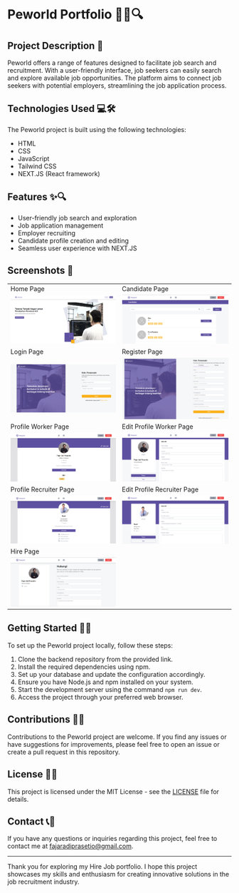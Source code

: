 # Peworld Portfolio  📝👔🔍

## Project Description 🚀

Peworld offers a range of features designed to facilitate job search and recruitment. With a user-friendly interface, job seekers can easily search and explore available job opportunities. The platform aims to connect job seekers with potential employers, streamlining the job application process.

## Technologies Used 💻🛠️

The Peworld project is built using the following technologies:

- HTML
- CSS
- JavaScript
- Tailwind CSS
- NEXT.JS (React framework)

## Features ✨🔍

- User-friendly job search and exploration
- Job application management
- Employer recruiting
- Candidate profile creation and editing
- Seamless user experience with NEXT.JS

## Screenshots 📸

<table>
   <tr>
    <td>Home Page</td>
    <td>Candidate Page</td>
  </tr>
   <tr>
    <td><img width="350px" src="./screenshot/home.PNG" border="0" alt="Login" /></td>
    <td> <img width="350px" src="./screenshot/homeJob.PNG" border="0"  alt="Register" /></td>
  </tr>
   <tr>
    <td>Login Page</td>
    <td>Register Page</td>
  </tr>
   <tr>
    <td><img width="350px" src="./screenshot/login.PNG" border="0" alt="Login" /></td>
    <td><img width="350px" src="./screenshot/register.PNG" border="0"  alt="Register" /></td>
  </tr>
    <td>Profile Worker Page</td>
    <td>Edit Profile Worker Page</td>
  </tr>
   <tr>
    <td><img width="350px" src="./screenshot/profile.PNG" border="0" alt="" /></td>
    <td><img width="350px" src="./screenshot/editWorker.PNG" border="0"  alt="Register" /></td>
  </tr>
   <tr>
    <td>Profile Recruiter Page</td>
    <td>Edit Profile Recruiter Page</td>
  </tr>
   <tr>
    <td><img width="350px" src="./screenshot/recruiterProfile.PNG" border="0" alt="Jobs" /></td>
    <td><img width="350px" src="./screenshot/editRecruiter.PNG" border="0" alt="" /></td>
  </tr>
   <tr>
    <td>Hire Page</td>
<!--     <td>Edit Profile Recruiter Page</td>
  </tr> -->
   <tr>
    <td><img width="350px" src="./screenshot/hire.PNG" border="0" alt="Jobs" /></td>
<!--     <td><img width="350px" src="./screenshot/editRecruiter.PNG" border="0" alt="" /></td> -->
  </tr>
</table>

## Getting Started 🏁🚀

To set up the Peworld project locally, follow these steps:

1. Clone the backend repository from the provided link.
2. Install the required dependencies using npm.
3. Set up your database and update the configuration accordingly.
4. Ensure you have Node.js and npm installed on your system.
5. Start the development server using the command `npm run dev`.
6. Access the project through your preferred web browser.

## Contributions 🤝🌟

Contributions to the Peworld project are welcome. If you find any issues or have suggestions for improvements, please feel free to open an issue or create a pull request in this repository.

## License 📜📝

This project is licensed under the MIT License - see the [LICENSE](LICENSE) file for details.

## Contact 📞📧

If you have any questions or inquiries regarding this project, feel free to contact me at [fajaradiprasetio@gmail.com](mailto:fajaradiprasetio@gmail.com).

---

Thank you for exploring my Hire Job portfolio. I hope this project showcases my skills and enthusiasm for creating innovative solutions in the job recruitment industry.
